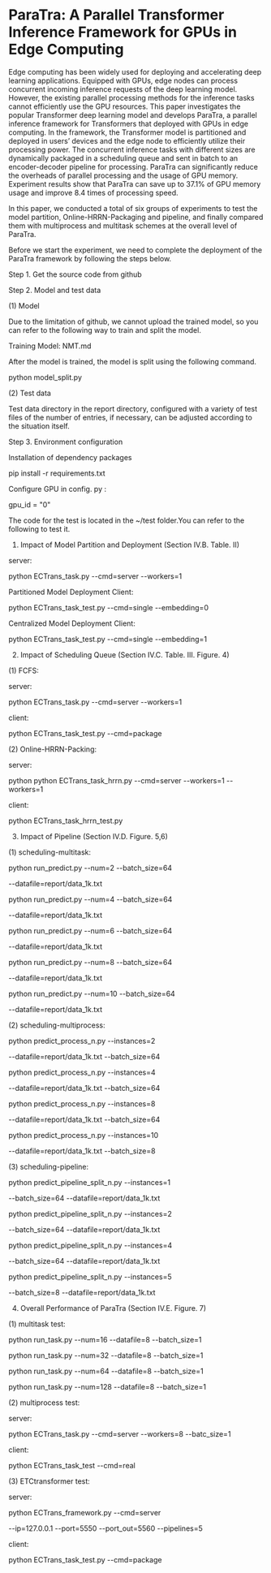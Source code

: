 # ParaTra: A Parallel Transformer Inference Framework for GPUs in Edge Computing

Edge computing has been widely used for deploying and accelerating deep learning applications. Equipped with GPUs, edge nodes can process concurrent incoming inference requests of the deep learning model. However, the existing parallel processing methods for the inference tasks cannot efficiently use the GPU resources. This paper investigates the popular Transformer deep learning model and develops ParaTra, a parallel inference framework for Transformers that deployed with GPUs in edge computing. In the framework, the Transformer model is partitioned and deployed in users’ devices and the edge node to efficiently utilize their processing power. The concurrent inference tasks with different sizes are dynamically packaged in a scheduling queue and sent in batch to an encoder-decoder pipeline for processing. ParaTra can significantly reduce the overheads of parallel processing and the usage of GPU memory. Experiment results show that ParaTra can save up to 37.1% of GPU memory usage and improve 8.4 times of processing speed.

In this paper, we conducted a total of six groups of experiments to test the model partition, Online-HRRN-Packaging and pipeline, and finally compared them with multiprocess and multitask schemes at the overall level of ParaTra.

Before we start the experiment, we need to complete the deployment of the ParaTra framework by following the steps below.

Step 1. Get the source code from github

Step 2. Model and test data

(1) Model

Due to the limitation of github, we cannot upload the trained model, so you can refer to the following way to train and split the model.

Training Model: NMT.md

After the model is trained, the model is split using the following command.

python model_split.py

(2) Test data

Test data directory in the report directory, configured with a variety of test files of the number of entries, if necessary, can be adjusted according to the situation itself.


Step 3. Environment configuration

Installation of dependency packages


pip install -r requirements.txt

Configure GPU in config. py :

gpu_id = "0"


The code for the test is located in the ~/test folder.You can refer to the following to test it.

1. Impact of Model Partition and Deployment (Section IV.B. Table. II)

server:

python ECTrans_task.py --cmd=server --workers=1

Partitioned Model Deployment Client:

python ECTrans_task_test.py --cmd=single --embedding=0

Centralized Model Deployment Client:

python ECTrans_task_test.py --cmd=single --embedding=1


2. Impact of Scheduling Queue (Section IV.C. Table. III. Figure. 4)

(1) FCFS:

server:

python ECTrans_task.py --cmd=server --workers=1

client:

python ECTrans_task_test.py --cmd=package

(2) Online-HRRN-Packing:

server:

python python ECTrans_task_hrrn.py --cmd=server --workers=1 --workers=1

client:

python ECTrans_task_hrrn_test.py

3. Impact of Pipeline (Section IV.D. Figure. 5,6)

(1) scheduling-multitask:

python run_predict.py --num=2 --batch_size=64

--datafile=report/data_1k.txt

python run_predict.py --num=4 --batch_size=64

--datafile=report/data_1k.txt

python run_predict.py --num=6 --batch_size=64

--datafile=report/data_1k.txt

python run_predict.py --num=8 --batch_size=64

--datafile=report/data_1k.txt

python run_predict.py --num=10 --batch_size=64

--datafile=report/data_1k.txt


(2) scheduling-multiprocess:

python predict_process_n.py --instances=2

--datafile=report/data_1k.txt --batch_size=64 

python predict_process_n.py --instances=4

--datafile=report/data_1k.txt --batch_size=64 

python predict_process_n.py --instances=8

--datafile=report/data_1k.txt --batch_size=64 

python predict_process_n.py --instances=10

--datafile=report/data_1k.txt --batch_size=8 

(3) scheduling-pipeline:

python predict_pipeline_split_n.py --instances=1

--batch_size=64 --datafile=report/data_1k.txt

python predict_pipeline_split_n.py --instances=2

--batch_size=64 --datafile=report/data_1k.txt

python predict_pipeline_split_n.py --instances=4

--batch_size=64 --datafile=report/data_1k.txt

python predict_pipeline_split_n.py --instances=5

--batch_size=8 --datafile=report/data_1k.txt

4. Overall Performance of ParaTra (Section IV.E. Figure. 7)

(1) multitask test:

python run_task.py --num=16 --datafile=8 --batch_size=1

python run_task.py --num=32 --datafile=8 --batch_size=1

python run_task.py --num=64 --datafile=8 --batch_size=1

python run_task.py --num=128 --datafile=8 --batch_size=1

(2) multiprocess test:

server:

python ECTrans_task.py --cmd=server --workers=8 --batc_size=1

client:

python ECTrans_task_test --cmd=real

(3) ETCtransformer test:

server:

python ECTrans_framework.py --cmd=server 

--ip=127.0.0.1 --port=5550 --port_out=5560 --pipelines=5

client:

python ECTrans_task_test.py --cmd=package


